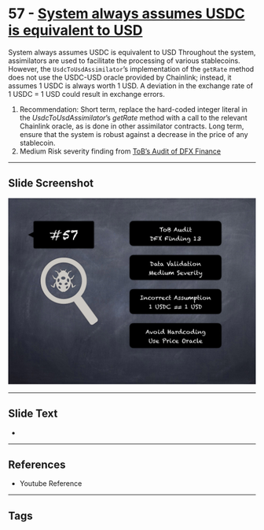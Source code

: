
# 57 - [System always assumes USDC is equivalent to USD](./System%20always%20assumes%20USDC%20is%20equivalent%20to%20USD.md)

System always assumes USDC is equivalent to USD Throughout the system, assimilators are used to facilitate the processing of various stablecoins. However, the `UsdcToUsdAssimilator`’s implementation of the `getRate` method does not use the USDC-USD oracle provided by Chainlink; instead, it assumes 1 USDC is always worth 1 USD. A deviation in the exchange rate of 1 USDC = 1 USD could result in exchange errors.


1. Recommendation: Short term, replace the hard-coded integer literal in the _UsdcToUsdAssimilator_’s _getRate_ method with a call to the relevant Chainlink oracle, as is done in other assimilator contracts. Long term, ensure that the system is robust against a decrease in the price of any stablecoin.
2. Medium Risk severity finding from [ToB’s Audit of DFX Finance](https://github.com/dfx-finance/protocol/blob/main/audits/2021-05-03-Trail_of_Bits.pdf)


___
## Slide Screenshot
![057.png](../../images/7.%20Audit%20Findings%20101/057.png)
___
## Slide Text
- 
___
## References
- Youtube Reference
___
## Tags
